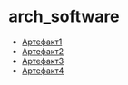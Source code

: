 # arch_software

- [Артефакт1](./artefact1.md)
- [Артефакт2](./artefact2.md)
- [Артефакт3](./artefact3.md)
- [Артефакт4](./images/Концептуальная_схема.png)